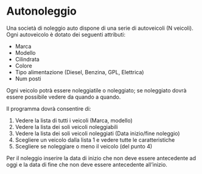 # Autonoleggio


Una società di noleggio auto dispone di una serie di autoveicoli (N veicoli). Ogni autoveicolo è dotato dei seguenti attributi:
- Marca 
- Modello 
- Cilindrata 
- Colore 
- Tipo alimentazione (Diesel, Benzina, GPL, Elettrica)
- Num posti 

Ogni veicolo potrà essere noleggiatile o noleggiato; se noleggiato dovrà essere possibile vedere da quando a quando. 

Il programma dovrà consentire di: 
1. Vedere la lista di tutti i veicoli (Marca, modello)
2. Vedere la lista dei soli veicoli noleggiabili
3. Vedere la lista dei soli veicoli noleggiati (Data inizio/fine noleggio)
4. Scegliere un veicolo dalla lista 1 e vedere tutte le caratteristiche 
5. Scegliere se noleggiare o meno il veicolo (del punto 4)

Per il noleggio inserire la data di inizio che non deve essere antecedente ad oggi e la data di fine che non deve essere antecedente all’inizio.

